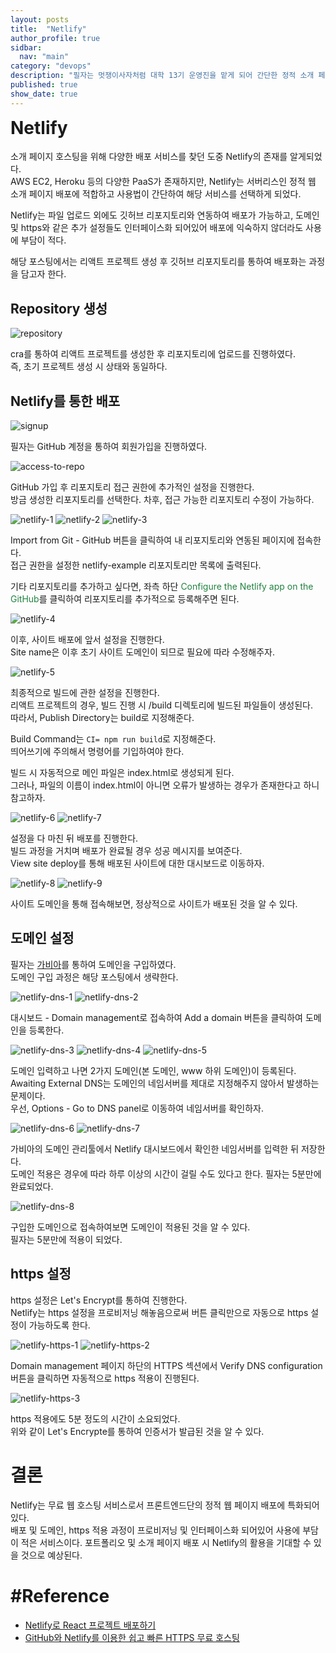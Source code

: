 ```yaml
---
layout: posts
title:  "Netlify"
author_profile: true
sidbar:
  nav: "main"
category: "devops"
description: "필자는 멋쟁이사자처럼 대학 13기 운영진을 맡게 되어 간단한 정적 소개 페이지 개발을 준비하고 있다.<br/>정적 웹 페이지 배포에 특화된 서비스인 Netlify에 대한 포스팅을 작성하고자 한다."
published: true
show_date: true
---
```


<h1 id="netlify" style="margin-top: 0px">Netlify</h1>

소개 페이지 호스팅을 위해 다양한 배포 서비스를 찾던 도중 Netlify의 존재를 알게되었다.   
AWS EC2, Heroku 등의 다양한 <tip-tag content="Platform as a Service">PaaS</tip-tag>가 존재하지만, Netlify는 서버리스인 정적 웹 소개 페이지 배포에 적합하고 사용법이 간단하여 해당 서비스를 선택하게 되었다.   
   
Netlify는 파일 업로드 외에도 깃허브 리포지토리와 연동하여 배포가 가능하고, 도메인 및 https와 같은 추가 설정들도 인터페이스화 되어있어 배포에 익숙하지 않더라도 사용에 부담이 적다.   

해당 포스팅에서는 리액트 프로젝트 생성 후 깃허브 리포지토리를 통하여 배포화는 과정을 담고자 한다.   

## Repository 생성
   
<img src="/assets/img/docs/devops/netlify/repository.png" alt="repository" />
   
cra를 통하여 리액트 프로젝트를 생성한 후 리포지토리에 업로드를 진행하였다.   
즉, 초기 프로젝트 생성 시 상태와 동일하다.   

## Netlify를 통한 배포

<img src="/assets/img/docs/devops/netlify/signup.png" alt="signup" />
   
필자는 GitHub 계정을 통하여 회원가입을 진행하였다.   

<img src="/assets/img/docs/devops/netlify/access-to-repository.png" alt="access-to-repo" />

GitHub 가입 후 리포지토리 접근 권한에 추가적인 설정을 진행한다.   
방금 생성한 리포지토리를 선택한다. 차후, 접근 가능한 리포지토리 수정이 가능하다.   
   
<img src="/assets/img/docs/devops/netlify/netlify-1.png" alt="netlify-1" />
<img src="/assets/img/docs/devops/netlify/netlify-2.png" alt="netlify-2" />
<img src="/assets/img/docs/devops/netlify/netlify-3.png" alt="netlify-3" />

Import from Git - GitHub 버튼을 클릭하여 내 리포지토리와 연동된 페이지에 접속한다.   
접근 권한을 설정한 netlify-example 리포지토리만 목록에 출력된다.   
   
기타 리포지토리를 추가하고 싶다면, 좌측 하단 <span style="color: #228240;">Configure the Netlify app on the GitHub</span>를 클릭하여 리포지토리를 추가적으로 등록해주면 된다.


<img src="/assets/img/docs/devops/netlify/netlify-4.png" alt="netlify-4" />

이후, 사이트 배포에 앞서 설정을 진행한다.   
Site name은 이후 초기 사이트 도메인이 되므로 필요에 따라 수정해주자.   

<img src="/assets/img/docs/devops/netlify/netlify-5.png" alt="netlify-5" />

최종적으로 빌드에 관한 설정을 진행한다.   
리액트 프로젝트의 경우, 빌드 진행 시 /build 디렉토리에 빌드된 파일들이 생성된다.   
따라서, Publish Directory는 build로 지정해준다.   
   
Build Command는 `CI= npm run build`로 지정해준다.   
띄어쓰기에 주의해서 명령어를 기입하여야 한다.   
   
> 
빌드 시 자동적으로 메인 파일은 index.html로 생성되게 된다.   
그러나, 파일의 이름이 index.html이 아니면 오류가 발생하는 경우가 존재한다고 하니 참고하자.

<img src="/assets/img/docs/devops/netlify/netlify-6.png" alt="netlify-6" />
<img src="/assets/img/docs/devops/netlify/netlify-7.png" alt="netlify-7" />

설정을 다 마친 뒤 배포를 진행한다.   
빌드 과정을 거치며 배포가 완료될 경우 성공 메시지를 보여준다.   
View site deploy를 통해 배포된 사이트에 대한 대시보드로 이동하자.

<img src="/assets/img/docs/devops/netlify/netlify-8.png" alt="netlify-8" />
<img src="/assets/img/docs/devops/netlify/netlify-9.png" alt="netlify-9" />

사이트 도메인을 통해 접속해보면, 정상적으로 사이트가 배포된 것을 알 수 있다.   

## 도메인 설정

필자는 [가비아](https://www.gabia.com)를 통하여 도메인을 구입하였다.   
도메인 구입 과정은 해당 포스팅에서 생략한다.   

<img src="/assets/img/docs/devops/netlify/netlify-dns-1.png" alt="netlify-dns-1" />
<img src="/assets/img/docs/devops/netlify/netlify-dns-2.png" alt="netlify-dns-2" />

대시보드 - Domain management로 접속하여 Add a domain 버튼을 클릭하여 도메인을 등록한다.

<img src="/assets/img/docs/devops/netlify/netlify-dns-3.png" alt="netlify-dns-3" />
<img src="/assets/img/docs/devops/netlify/netlify-dns-4.png" alt="netlify-dns-4" />
<img src="/assets/img/docs/devops/netlify/netlify-dns-5.png" alt="netlify-dns-5" />

도메인 입력하고 나면 2가지 도메인(본 도메인, www 하위 도메인)이 등록된다.   
Awaiting External DNS는 도메인의 네임서버를 제대로 지정해주지 않아서 발생하는 문제이다.    
우선, Options - Go to DNS panel로 이동하여 네임서버를 확인하자.   

<img src="/assets/img/docs/devops/netlify/netlify-dns-6.png" alt="netlify-dns-6" />
<img src="/assets/img/docs/devops/netlify/netlify-dns-7.png" alt="netlify-dns-7" />

가비아의 도메인 관리툴에서 Netlify 대시보드에서 확인한 네임서버를 입력한 뒤 저장한다.   
도메인 적용은 경우에 따라 하루 이상의 시간이 걸릴 수도 있다고 한다. 필자는 5분만에 완료되었다.


<img src="/assets/img/docs/devops/netlify/netlify-dns-8.png" alt="netlify-dns-8" />

구입한 도메인으로 접속하여보면 도메인이 적용된 것을 알 수 있다.   
필자는 5분만에 적용이 되었다.

## https 설정

https 설정은 Let's Encrypt를 통하여 진행한다.   
Netlify는 https 설정을 <tip-tag content="요청한 IT 자원을 사용할 수 있는 상태로 준비하는 것">프로비저닝</tip-tag> 해놓음으로써 버튼 클릭만으로 자동으로 https 설정이 가능하도록 한다.   

<img src="/assets/img/docs/devops/netlify/netlify-https-1.png" alt="netlify-https-1" />
<img src="/assets/img/docs/devops/netlify/netlify-https-2.png" alt="netlify-https-2" />

Domain management 페이지 하단의 HTTPS 섹션에서 Verify DNS configuration 버튼을 클릭하면 자동적으로 https 적용이 진행된다.   

<img src="/assets/img/docs/devops/netlify/netlify-https-3.png" alt="netlify-https-3" />

https 적용에도 5분 정도의 시간이 소요되었다.   
위와 같이 Let's Encrypte를 통하여 인증서가 발급된 것을 알 수 있다. 

# 결론

Netlify는 무료 웹 호스팅 서비스로서 프론트엔드단의 정적 웹 페이지 배포에 특화되어있다.   
배포 및 도메인, https 적용 과정이 프로비저닝 및 인터페이스화 되어있어 사용에 부담이 적은 서비스이다. 포트폴리오 및 소개 페이지 배포 시 Netlify의 활용을 기대할 수 있을 것으로 예상된다.


# \#Reference
- [Netlify로 React 프로젝트 배포하기](https://velog.io/@woodylovescoding/Netlify%EB%A1%9C-React-%ED%94%84%EB%A1%9C%EC%A0%9D%ED%8A%B8-%EB%B0%B0%ED%8F%AC%ED%95%98%EA%B8%B0)   
- [GitHub와 Netlify를 이용한 쉽고 빠른 HTTPS 무료 호스팅](https://heropy.blog/2018/01/10/netlify/)